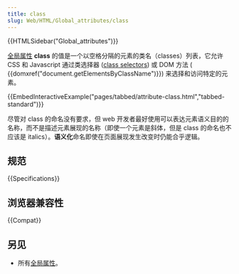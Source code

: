 ```yaml
---
title: class
slug: Web/HTML/Global_attributes/class
---
```


{{HTMLSidebar("Global_attributes")}}

[全局属性](/zh-CN/docs/Web/HTML/Global_attributes) **class** 的值是一个以空格分隔的元素的类名（classes）列表，它允许 CSS 和 Javascript 通过类选择器 ([class selectors](/zh-CN/docs/Web/CSS/Class_selectors)) 或 DOM 方法 ( {{domxref("document.getElementsByClassName")}}) 来选择和访问特定的元素。

{{EmbedInteractiveExample("pages/tabbed/attribute-class.html","tabbed-standard")}}

尽管对 class 的命名没有要求，但 web 开发者最好使用可以表达元素语义目的的名称，而不是描述元素展现的名称（即使一个元素是斜体，但是 class 的命名也不应该是 italics）。**语义化**命名即使在页面展现发生改变时仍能合乎逻辑。

## 规范

{{Specifications}}

## 浏览器兼容性

{{Compat}}

## 另见

- 所有[全局属性](/zh-CN/docs/Web/HTML/Global_attributes)。
